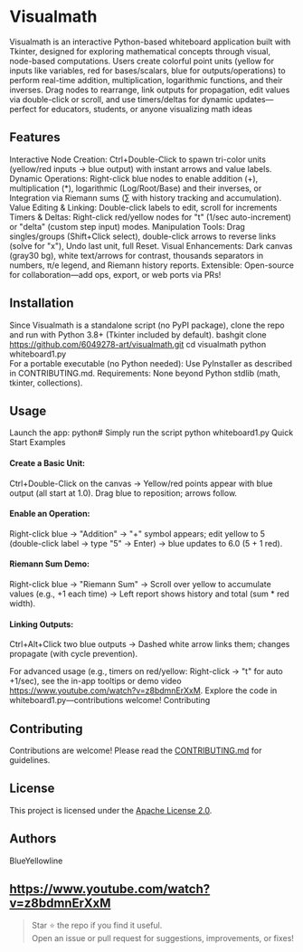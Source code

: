# Visualmath
Visualmath is an interactive Python-based whiteboard application built with Tkinter, designed for exploring mathematical concepts through visual, node-based computations. Users create colorful point units (yellow for inputs like variables, red for bases/scalars, blue for outputs/operations) to perform real-time addition, multiplication, logarithmic functions, and their inverses. Drag nodes to rearrange, link outputs for propagation, edit values via double-click or scroll, and use timers/deltas for dynamic updates—perfect for educators, students, or anyone visualizing math ideas
## Features

Interactive Node Creation: Ctrl+Double-Click to spawn tri-color units (yellow/red inputs → blue output) with instant arrows and value labels.
Dynamic Operations: Right-click blue nodes to enable addition (+), multiplication (*), logarithmic (Log/Root/Base) and their inverses, or Integration via Riemann sums (∑ with history tracking and accumulation).
Value Editing & Linking: Double-click labels to edit, scroll for increments
Timers & Deltas: Right-click red/yellow nodes for "t" (1/sec auto-increment) or "delta" (custom step input) modes.
Manipulation Tools: Drag singles/groups (Shift+Click select), double-click arrows to reverse links (solve for "x"), Undo last unit, full Reset.
Visual Enhancements: Dark canvas (gray30 bg), white text/arrows for contrast, thousands separators in numbers, π/e legend, and Riemann history reports.
Extensible: Open-source for collaboration—add ops, export, or web ports via PRs!

## Installation
Since Visualmath is a standalone script (no PyPI package), clone the repo and run with Python 3.8+ (Tkinter included by default).
bashgit clone https://github.com/6049278-art/visualmath.git
cd visualmath
python whiteboard1.py  
For a portable executable (no Python needed): Use PyInstaller as described in CONTRIBUTING.md.
Requirements: None beyond Python stdlib (math, tkinter, collections).

## Usage
Launch the app:
python# Simply run the script
python whiteboard1.py
Quick Start Examples

#### Create a Basic Unit:

Ctrl+Double-Click on the canvas → Yellow/red points appear with blue output (all start at 1.0).
Drag blue to reposition; arrows follow.


#### Enable an Operation:

Right-click blue → "Addition" → "+" symbol appears; edit yellow to 5 (double-click label → type "5" → Enter) → blue updates to 6.0 (5 + 1 red).


#### Riemann Sum Demo:

Right-click blue → "Riemann Sum" → Scroll over yellow to accumulate values (e.g., +1 each time) → Left report shows history and total (sum * red width).


#### Linking Outputs:

Ctrl+Alt+Click two blue outputs → Dashed white arrow links them; changes propagate (with cycle prevention).



For advanced usage (e.g., timers on red/yellow: Right-click → "t" for auto +1/sec), see the in-app tooltips or demo video https://www.youtube.com/watch?v=z8bdmnErXxM. Explore the code in whiteboard1.py—contributions welcome!
Contributing

## Contributing

Contributions are welcome! Please read the [CONTRIBUTING.md](CONTRIBUTING.md) for guidelines.


## License

This project is licensed under the [Apache License 2.0](LICENSE).

## Authors
BlueYellowline

## https://www.youtube.com/watch?v=z8bdmnErXxM

> Star ⭐ the repo if you find it useful.  
> Open an issue or pull request for suggestions, improvements, or fixes!
